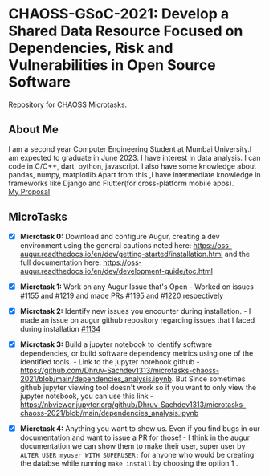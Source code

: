 # CHAOSS-GSoC-2021: Develop a Shared Data Resource Focused on Dependencies, Risk and Vulnerabilities in Open Source Software
Repository for CHAOSS Microtasks. 

## About Me
I am a second year Computer Engineering Student at Mumbai University.I am expected to graduate in June 2023. I have interest in data analysis. I can code in C/C++, dart, python, javascript. I also have some knowledge about pandas, numpy, matplotlib.Apart from this ,I have intermediate knowledge in frameworks like Django and Flutter(for cross-platform mobile apps).  
[My Proposal](https://docs.google.com/document/d/1c1pNL9umsUlCO49zeUm6vT9zYvbtqTmbSZsVVEGFQ9Y/edit)

## MicroTasks
- [x] **Microtask 0:** Download and configure Augur, creating a dev environment using the general cautions noted here: https://oss-augur.readthedocs.io/en/dev/getting-started/installation.html and the full documentation here: https://oss-augur.readthedocs.io/en/dev/development-guide/toc.html
- [x] **Microtask 1:** Work on any Augur Issue that's Open - Worked on issues [#1155](https://github.com/chaoss/augur/issues/1155) and [#1219](https://github.com/chaoss/augur/issues/1219) and made PRs [#1195](https://github.com/chaoss/augur/pull/1195) and [#1220](https://github.com/chaoss/augur/pull/1220) respectively



- [x] **Microtask 2:** Identify new issues you encounter during installation. -
I made an issue on augur github repository regarding issues that I faced during installation [#1134](https://github.com/chaoss/augur/issues/1134)

- [x] **Microtask 3:** Build a jupyter notebook to identify software dependencies, or build software dependency metrics using one of the identified tools. - Link to the jupyter notebook github - https://github.com/Dhruv-Sachdev1313/microtasks-chaoss-2021/blob/main/dependencies_analysis.ipynb. But Since sometimes github jupyter viewing tool doesn't work so if you want to only view the jupyter notebook, you can use this link - https://nbviewer.jupyter.org/github/Dhruv-Sachdev1313/microtasks-chaoss-2021/blob/main/dependencies_analysis.ipynb 

- [x] **Microtask 4:** Anything you want to show us. Even if you find bugs in our documentation and want to issue a PR for those!  -   I think in the augur documentation we can show them to make their user, super user by ` ALTER USER myuser WITH SUPERUSER; `  for anyone who would be creating the databse while running ` make install ` by choosing the option 1 .



